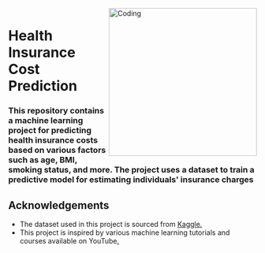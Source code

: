 <img align="right" alt="Coding" width="300" src="https://media.istockphoto.com/vectors/health-insurance-icon-logo-vector-graphic-design-hands-and-red-cross-vector-id1029378270?k=6&m=1029378270&s=170667a&w=0&h=ZtXSIngZaI92T8bqka1adP3GJWhdMbfbCGtk0buGyzQ=">

# Health Insurance Cost Prediction

### This repository contains a machine learning project for predicting health insurance costs based on various factors such as age, BMI, smoking status, and more. The project uses a dataset to train a predictive model for estimating individuals' insurance charges


## Acknowledgements

 - The dataset used in this project is sourced from [Kaggle.](https://www.kaggle.com/datasets/willianoliveiragibin/healthcare-insurance)
 - This project is inspired by various machine learning tutorials and courses available on YouTube[.]()
 

